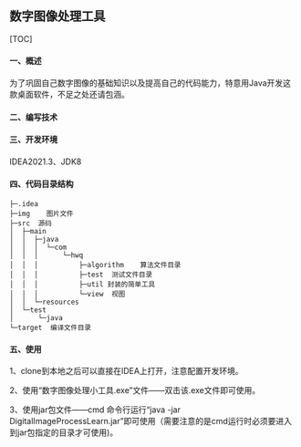 ## 数字图像处理工具

[TOC]



#### 一、概述

为了巩固自己数字图像的基础知识以及提高自己的代码能力，特意用Java开发这款桌面软件，不足之处还请包涵。

#### 二、编写技术

 

#### 三、开发环境

IDEA2021.3、JDK8

#### 四、代码目录结构

```
├─.idea  
├─img    图片文件
├─src  源码
│  ├─main
│  │  ├─java
│  │  │  └─com
│  │  │      └─hwq
│  │  │          ├─algorithm	算法文件目录
│  │  │          ├─test  测试文件目录
│  │  │          ├─util 封装的简单工具
│  │  │          └─view  视图
│  │  └─resources
│  └─test
│      └─java
└─target  编译文件目录
```



#### 五、使用

1、clone到本地之后可以直接在IDEA上打开，注意配置开发环境。

2、使用“数字图像处理小工具.exe”文件——双击该.exe文件即可使用。

3、使用jar包文件——cmd 命令行运行“java -jar DigitalImageProcessLearn.jar”即可使用（需要注意的是cmd运行时必须要进入到jar包指定的目录才可使用)。



































